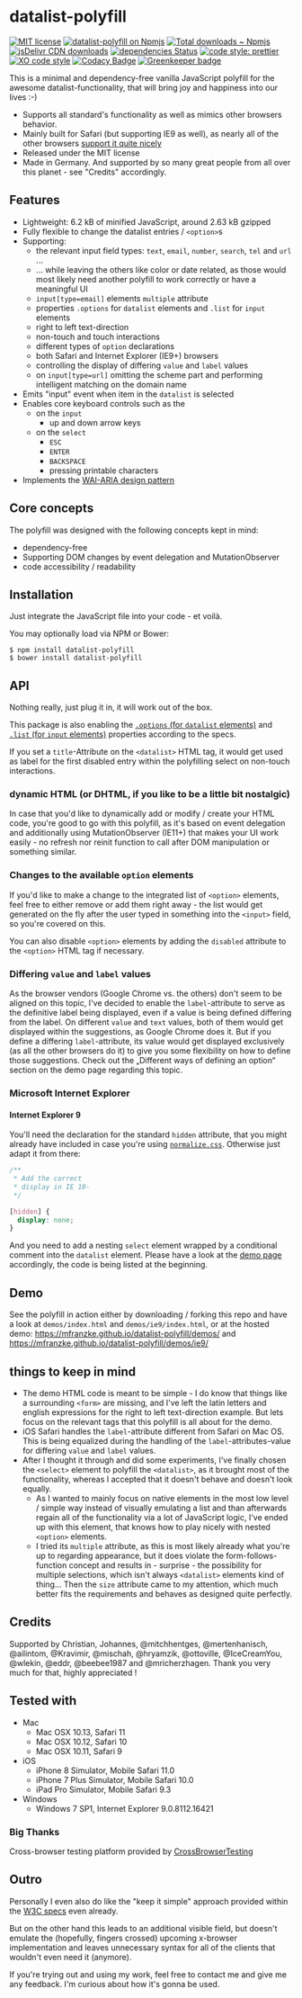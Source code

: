 [npm]: https://npmjs.com/package/datalist-polyfill "datalist polyfill – on NPM"


# datalist-polyfill

[![MIT license](https://img.shields.io/npm/l/datalist-polyfill.svg "license badge")](https://opensource.org/licenses/mit-license.php)
[![datalist-polyfill on Npmjs](https://img.shields.io/npm/v/datalist-polyfill.svg "npm version")][npm]
[![Total downloads ~ Npmjs](https://img.shields.io/npm/dt/datalist-polyfill.svg "Count of total downloads – NPM")][npm]
[![jsDelivr CDN downloads](https://data.jsdelivr.com/v1/package/npm/datalist-polyfill/badge "Count of total downloads – jsDelivr")](https://www.jsdelivr.com/package/npm/datalist-polyfill "datalist polyfill – on jsDelivr")
[![dependencies Status](https://david-dm.org/mfranzke/datalist-polyfill/status.svg "Count of dependencies")](https://david-dm.org/mfranzke/datalist-polyfill "datalist polyfill – on david-dm")
[![code style: prettier](https://img.shields.io/badge/code_style-prettier-ff69b4.svg?style=flat-square)](https://github.com/prettier/prettier)
[![XO code style](https://img.shields.io/badge/code_style-XO-5ed9c7.svg)](https://github.com/xojs/xo)
[![Codacy Badge](https://api.codacy.com/project/badge/Grade/d1f98a2d1fd44c41b7ad5c7670d8cdcd)](https://app.codacy.com/app/mfranzke/datalist-polyfill?utm_source=github.com&utm_medium=referral&utm_content=mfranzke/datalist-polyfill&utm_campaign=badger)
[![Greenkeeper badge](https://badges.greenkeeper.io/mfranzke/datalist-polyfill.svg)](https://greenkeeper.io/)

This is a minimal and dependency-free vanilla JavaScript polyfill for the awesome datalist-functionality, that will bring joy and happiness into our lives :-)

* Supports all standard's functionality as well as mimics other browsers behavior.
* Mainly built for Safari (but supporting IE9 as well), as nearly all of the other browsers [support it quite nicely](https://caniuse.com/#feat=datalist)
* Released under the MIT license
* Made in Germany. And supported by so many great people from all over this planet - see "Credits" accordingly.

## Features
* Lightweight: 6.2 kB of minified JavaScript, around 2.63 kB gzipped
* Fully flexible to change the datalist entries / `<option>`s
* Supporting:
	* the relevant input field types: `text`, `email`, `number`, `search`, `tel` and `url` ...
	* ... while leaving the others like color or date related, as those would most likely need another polyfill to work correctly or have a meaningful UI
	* `input[type=email]` elements `multiple` attribute
	* properties `.options` for `datalist` elements and `.list` for `input` elements
	* right to left text-direction
	* non-touch and touch interactions
	* different types of `option` declarations
	* both Safari and Internet Explorer (IE9+) browsers
	* controlling the display of differing `value` and `label` values
	* on `input[type=url]` omitting the scheme part and performing intelligent matching on the domain name
* Emits "input" event when item in the `datalist` is selected
* Enables core keyboard controls such as the
	* on the `input`
		* up and down arrow keys
	* on the `select`
		* `ESC`
		* `ENTER`
		* `BACKSPACE`
		* pressing printable characters
* Implements the [WAI-ARIA design pattern](https://www.w3.org/TR/wai-aria-practices/)

## Core concepts
The polyfill was designed with the following concepts kept in mind:

* dependency-free
* Supporting DOM changes by event delegation and MutationObserver
* code accessibility / readability

## Installation
Just integrate the JavaScript file into your code - et voilà.

You may optionally load via NPM or Bower:

    $ npm install datalist-polyfill
    $ bower install datalist-polyfill

## API
Nothing really, just plug it in, it will work out of the box.

This package is also enabling the [`.options` (for `datalist` elements)](https://developer.mozilla.org/en/docs/Web/API/HTMLDataListElement) and [`.list` (for `input` elements)](https://developer.mozilla.org/en/docs/Web/API/HTMLInputElement) properties according to the specs.

If you set a `title`-Attribute on the `<datalist>` HTML tag, it would get used as label for the first disabled entry within the polyfilling select on non-touch interactions.

### dynamic HTML (or DHTML, if you like to be a little bit nostalgic)
In case that you'd like to dynamically add or modify / create your HTML code, you're good to go with this polyfill, as it's based on event delegation and additionally using MutationObserver (IE11+) that makes your UI work easily - no refresh nor reinit function to call after DOM manipulation or something similar.

### Changes to the available `option` elements
If you'd like to make a change to the integrated list of `<option>` elements, feel free to either remove or add them right away - the list would get generated on the fly after the user typed in something into the `<input>` field, so you're covered on this.

You can also disable `<option>` elements by adding the `disabled` attribute to the `<option>` HTML tag if necessary.

### Differing `value` and `label` values
As the browser vendors (Google Chrome vs. the others) don't seem to be aligned on this topic, I've decided to enable the `label`-attribute to serve as the definitive label being displayed, even if a value is being defined differing from the label. On different `value` and `text` values, both of them would get displayed within the suggestions, as Google Chrome does it. But if you define a differing `label`-attribute, its value would get displayed exclusively (as all the other browsers do it) to give you some flexibility on how to define those suggestions. Check out the „Different ways of defining an option“ section on the demo page regarding this topic.

### Microsoft Internet Explorer
#### Internet Explorer 9
You'll need the declaration for the standard `hidden` attribute, that you might already have included in case you're using [`normalize.css`](https://github.com/necolas/normalize.css/). Otherwise just adapt it from there:
```css
/**
 * Add the correct
 * display in IE 10-
 */

[hidden] {
  display: none;
}
```

And you need to add a nesting `select` element wrapped by a conditional comment into the `datalist` element.
Please have a look at the [demo page](https://mfranzke.github.io/datalist-polyfill/demos/ie9/) accordingly, the code is being listed at the beginning.

## Demo
See the polyfill in action either by downloading / forking this repo and have a look at `demos/index.html` and `demos/ie9/index.html`, or at the hosted demo: <https://mfranzke.github.io/datalist-polyfill/demos/> and <https://mfranzke.github.io/datalist-polyfill/demos/ie9/>

## things to keep in mind
* The demo HTML code is meant to be simple - I do know that things like a surrounding `<form>` are missing, and I've left the latin letters and english expressions for the right to left text-direction example. But lets focus on the relevant tags that this polyfill is all about for the demo.
* iOS Safari handles the `label`-attribute different from Safari on Mac OS. This is being equalized during the handling of the `label`-attributes-value for differing `value` and `label` values.
* After I thought it through and did some experiments, I've finally chosen the `<select>` element to polyfill the `<datalist>`, as it brought most of the functionality, whereas I accepted that it doesn't behave and doesn't look equally.  
	* As I wanted to mainly focus on native elements in the most low level / simple way instead of visually emulating a list and than afterwards regain all of the functionality via a lot of JavaScript logic, I've ended up with this element, that knows how to play nicely with nested `<option>` elements.
	* I tried its `multiple` attribute, as this is most likely already what you're up to regarding appearance, but it does violate the form-follows-function concept and results in - surprise - the possibility for multiple selections, which isn't always `<datalist>` elements kind of thing... Then the `size` attribute came to my attention, which much better fits the requirements and behaves as designed quite perfectly.

## Credits
Supported by Christian, Johannes, @mitchhentges, @mertenhanisch, @ailintom, @Kravimir, @mischah, @hryamzik, @ottoville, @IceCreamYou, @wlekin, @eddr, @beebee1987 and @mricherzhagen. Thank you very much for that, highly appreciated !

## Tested with

* Mac
	* Mac OSX 10.13, Safari 11
	* Mac OSX 10.12, Safari 10
	* Mac OSX 10.11, Safari 9
* iOS
	* iPhone 8 Simulator, Mobile Safari 11.0
	* iPhone 7 Plus Simulator, Mobile Safari 10.0
	* iPad Pro Simulator, Mobile Safari 9.3
* Windows
	* Windows 7 SP1, Internet Explorer 9.0.8112.16421

### Big Thanks

Cross-browser testing platform provided by [CrossBrowserTesting][crossbrowsertestinghomepage]


[crossbrowsertestinghomepage]: https://crossbrowsertesting.com

## Outro
Personally I even also do like the "keep it simple" approach provided within the [W3C specs](https://www.w3.org/TR/html5/forms.html#the-datalist-element) even already.

But on the other hand this leads to an additional visible field, but doesn't emulate the (hopefully, fingers crossed) upcoming x-browser implementation and leaves unnecessary syntax for all of the clients that wouldn't even need it (anymore).

If you're trying out and using my work, feel free to contact me and give me any feedback. I'm curious about how it's gonna be used.
